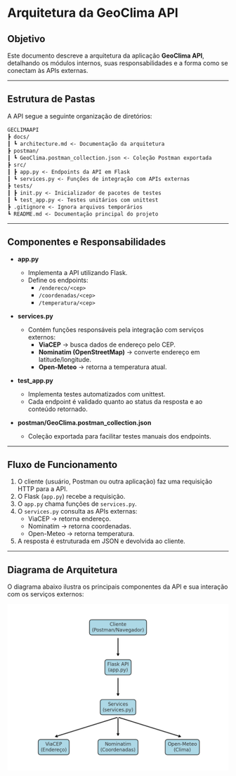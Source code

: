 # Arquitetura da GeoClima API

## Objetivo
Este documento descreve a arquitetura da aplicação **GeoClima API**, detalhando os módulos internos, suas responsabilidades e a forma como se conectam às APIs externas.  

---

## Estrutura de Pastas
A API segue a seguinte organização de diretórios:

```text
GECLIMAAPI
┣ docs/
┃ ┗ architecture.md <- Documentação da arquitetura
┣ postman/
┃ ┗ GeoClima.postman_collection.json <- Coleção Postman exportada
┣ src/
┃ ┣ app.py <- Endpoints da API em Flask
┃ ┗ services.py <- Funções de integração com APIs externas
┣ tests/
┃ ┣ init.py <- Inicializador de pacotes de testes
┃ ┗ test_app.py <- Testes unitários com unittest
┣ .gitignore <- Ignora arquivos temporários
┗ README.md <- Documentação principal do projeto
```
---

## Componentes e Responsabilidades

- **app.py**  
  - Implementa a API utilizando Flask.  
  - Define os endpoints:  
    - `/endereco/<cep>`  
    - `/coordenadas/<cep>`  
    - `/temperatura/<cep>`  

- **services.py**  
  - Contém funções responsáveis pela integração com serviços externos:  
    - **ViaCEP** → busca dados de endereço pelo CEP.  
    - **Nominatim (OpenStreetMap)** → converte endereço em latitude/longitude.  
    - **Open-Meteo** → retorna a temperatura atual.  

- **test_app.py**  
  - Implementa testes automatizados com unittest.  
  - Cada endpoint é validado quanto ao status da resposta e ao conteúdo retornado.  

- **postman/GeoClima.postman_collection.json**  
  - Coleção exportada para facilitar testes manuais dos endpoints.  

---

## Fluxo de Funcionamento
1. O cliente (usuário, Postman ou outra aplicação) faz uma requisição HTTP para a API.  
2. O Flask (`app.py`) recebe a requisição.  
3. O `app.py` chama funções de `services.py`.  
4. O `services.py` consulta as APIs externas:  
   - ViaCEP → retorna endereço.  
   - Nominatim → retorna coordenadas.  
   - Open-Meteo → retorna temperatura.  
5. A resposta é estruturada em JSON e devolvida ao cliente.  

---

## Diagrama de Arquitetura

O diagrama abaixo ilustra os principais componentes da API e sua interação com os serviços externos:

![Diagrama da Arquitetura](GeoClima_Arquitetura.png)
